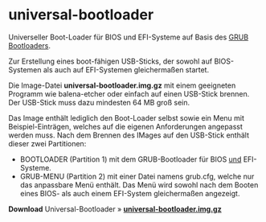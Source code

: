 # universal-bootloader
Universeller Boot-Loader für BIOS und EFI-Systeme auf Basis des <a href="https://www.gnu.org/software/grub/">GRUB Bootloaders</a>.

Zur Erstellung eines boot-fähigen USB-Sticks, der sowohl auf BIOS-Systemen als auch auf EFI-Systemen gleichermaßen startet.

Die Image-Datei <b>universal-bootloader.img.gz</b> mit einem geeigneten Programm wie balena-etcher oder einfach auf einen USB-Stick brennen.
Der USB-Stick muss dazu mindesten 64 MB groß sein. 

Das Image enthält lediglich den Boot-Loader selbst sowie ein Menu mit Beispiel-Einträgen, welches auf die eigenen Anforderungen angepasst werden muss.
Nach dem Brennen des IMages auf den USB-Stick enthält dieser zwei Partitionen:
- BOOTLOADER (Partition 1) mit dem GRUB-Bootloader für BIOS <u>und</u> EFI-Systeme.
- GRUB-MENU (Partition 2) mit einer Datei namens grub.cfg, welche nur das anpassbare Menü enthält.
Das Menü wird sowohl nach dem Booten eines BIOS- als auch einem EFI-System gleichermaßen angezeigt.

<b>Download</b> Universal-Bootloader&nbsp;&raquo;&nbsp;<a href="https://github.com/migacode/home-assistant/blob/main/universal-bootloader/universal-bootloader.img.gz"><strong>universal-bootloader.img.gz</strong></a><br />

